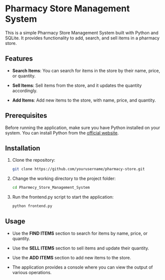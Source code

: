 # Pharmacy Store Management System

This is a simple Pharmacy Store Management System built with Python and SQLite. It provides functionality to add, search, and sell items in a pharmacy store.

## Features

- **Search Items**: You can search for items in the store by their name, price, or quantity.

- **Sell Items**: Sell items from the store, and it updates the quantity accordingly.

- **Add Items**: Add new items to the store, with name, price, and quantity.

## Prerequisites

Before running the application, make sure you have Python installed on your system. You can install Python from the [official website](https://www.python.org/downloads/).

## Installation

1. Clone the repository:

   ```bash
   git clone https://github.com/yourusername/pharmacy-store.git

1. Change the working directory to the project folder:

   ```bash
   cd Pharmecy_Store_Management_System

1. Run the frontend.py script to start the application:

   ```bash
   python frontend.py

## Usage

- Use the **FIND ITEMS** section to search for items by name, price, or quantity.

- Use the **SELL ITEMS** section to sell items and update their quantity.

- Use the **ADD ITEMS** section to add new items to the store.

- The application provides a console where you can view the output of various operations.

